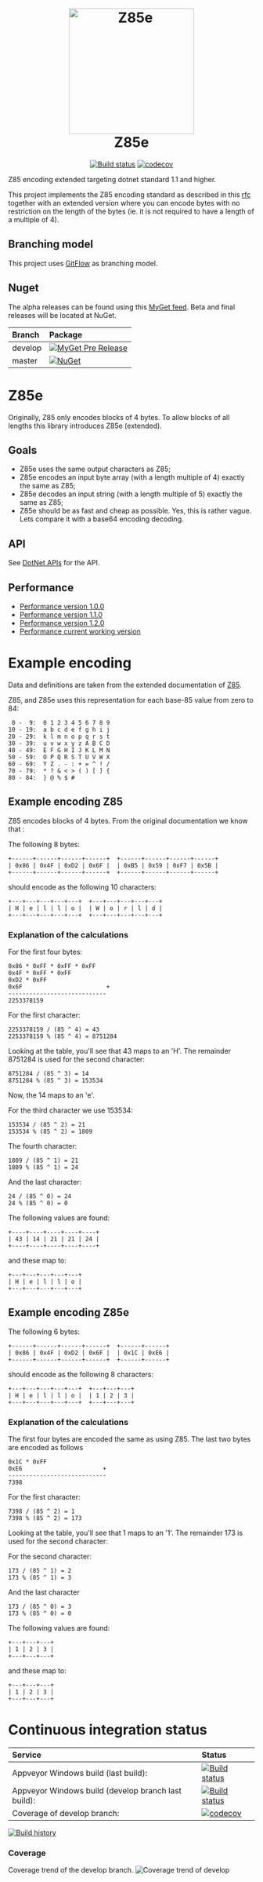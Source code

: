 <h1 align="center">
<img src="https://raw.githubusercontent.com/coenm/Z85e/develop/icon/Z85e.512.png" alt="Z85e" width="256"/>
<br/>
Z85e
</h1>
<div align="center">

[![Build status](https://ci.appveyor.com/api/projects/status/s24908kye3ipfosw/branch/develop?svg=true)](https://ci.appveyor.com/project/coenm/z85e/) [![codecov](https://codecov.io/gh/coenm/z85e/branch/develop/graph/badge.svg)](https://codecov.io/gh/coenm/z85e)

</div>


Z85 encoding extended targeting dotnet standard 1.1 and higher.

This project implements the Z85 encoding standard as described in this [rfc](https://rfc.zeromq.org/spec:32/Z85/) together with an extended version where you can encode bytes with no restriction on the length of the bytes (ie. it is not required to have a length of a multiple of 4).

## Branching model
This project uses [GitFlow](http://nvie.com/posts/a-successful-git-branching-model/) as branching model.

## Nuget
The alpha releases can be found using this [MyGet feed](https://www.myget.org/F/coenm/api/v3/index.json). 
Beta and final releases will be located at NuGet.

| Branch  | Package |
| :---    | :---    | 
| develop | [![MyGet Pre Release](https://img.shields.io/myget/coenm/vpre/CoenM.Encoding.Z85e.svg?label=myget)](https://www.myget.org/feed/Packages/coenm/) |
| master  | [![NuGet](https://img.shields.io/nuget/v/CoenM.Encoding.Z85e.svg)](https://www.nuget.org/packages/CoenM.Encoding.Z85e/) |


# Z85e
Originally, Z85 only encodes blocks of 4 bytes. To allow blocks of all lengths this library introduces Z85e (extended).

## Goals
- Z85e uses the same output characters as Z85;
- Z85e encodes an input byte array (with a length multiple of 4) exactly the same as Z85;
- Z85e decodes an input string (with a length multiple of 5) exactly the same as Z85;
- Z85e should be as fast and cheap as possible. Yes, this is rather vague. Lets compare it with a base64 encoding decoding.

## API

See [DotNet APIs](http://dotnetapis.com/pkg/CoenM.Encoding.Z85e) for the API.

## Performance

- [Performance version 1.0.0](docs/PerformanceV1.0.0.md)
- [Performance version 1.1.0](docs/PerformanceV1.1.0.md)
- [Performance version 1.2.0](docs/PerformanceV1.2.0.md)
- [Performance current working version](docs/Performance-Latest.md)

# Example encoding

Data and definitions are taken from the extended documentation of [Z85](https://rfc.zeromq.org/spec:32/Z85/).

Z85, and Z85e uses this representation for each base-85 value from zero to 84:
```
 0 -  9:  0 1 2 3 4 5 6 7 8 9
10 - 19:  a b c d e f g h i j
20 - 29:  k l m n o p q r s t
30 - 39:  u v w x y z A B C D
40 - 49:  E F G H I J K L M N
50 - 59:  O P Q R S T U V W X
60 - 69:  Y Z . - : + = ^ ! /
70 - 79:  * ? & < > ( ) [ ] {
80 - 84:  } @ % $ #
```

## Example encoding Z85
Z85 encodes blocks of 4 bytes. From the original documentation we know that : 

The following 8 bytes:
```
+------+------+------+------+  +------+------+------+------+
| 0x86 | 0x4F | 0xD2 | 0x6F |  | 0xB5 | 0x59 | 0xF7 | 0x5B |
+------+------+------+------+  +------+------+------+------+
```

should encode as the following 10 characters:
```
+---+---+---+---+---+  +---+---+---+---+---+ 
| H | e | l | l | o |  | W | o | r | l | d |
+---+---+---+---+---+  +---+---+---+---+---+ 
```

### Explanation of the calculations
For the first four bytes:

```
0x86 * 0xFF * 0xFF * 0xFF 
0x4F * 0xFF * 0xFF 
0xD2 * 0xFF
0x6F                        +
----------------------------
2253378159
```

For the first character:
```
2253378159 / (85 ^ 4) = 43 
2253378159 % (85 ^ 4) = 8751284
```
Looking at the table, you'll see that 43 maps to an 'H'.
The remainder 8751284 is used for the second character:

```
8751284 / (85 ^ 3) = 14 
8751284 % (85 ^ 3) = 153534
```
Now, the 14 maps to an 'e'. 

For the third character we use 153534:
```
153534 / (85 ^ 2) = 21 
153534 % (85 ^ 2) = 1809
```

The fourth character:
```
1809 / (85 ^ 1) = 21 
1809 % (85 ^ 1) = 24
```

And the last character:
```
24 / (85 ^ 0) = 24 
24 % (85 ^ 0) = 0
```


The following values are found:
```
+----+----+----+----+----+ 
| 43 | 14 | 21 | 21 | 24 | 
+----+----+----+----+----+ 
```
and these map to:
```
+---+---+---+---+---+ 
| H | e | l | l | o | 
+---+---+---+---+---+ 
```

## Example encoding Z85e

The following 6 bytes:
```
+------+------+------+------+  +------+------+
| 0x86 | 0x4F | 0xD2 | 0x6F |  | 0x1C | 0xE6 |
+------+------+------+------+  +------+------+
```

should encode as the following 8 characters:
```
+---+---+---+---+---+  +---+---+---+
| H | e | l | l | o |  | 1 | 2 | 3 |
+---+---+---+---+---+  +---+---+---+
```

### Explanation of the calculations
The first four bytes are encoded the same as using Z85. The last two bytes are encoded as follows

```
0x1C * 0xFF
0xE6                       +
----------------------------
7398
```

For the first character:
```
7398 / (85 ^ 2) = 1 
7398 % (85 ^ 2) = 173
```
Looking at the table, you'll see that 1 maps to an '1'.
The remainder 173 is used for the second character:

For the second character:
```
173 / (85 ^ 1) = 2 
173 % (85 ^ 1) = 3
```

And the last character
```
173 / (85 ^ 0) = 3 
173 % (85 ^ 0) = 0
```

The following values are found:
```
+---+---+---+
| 1 | 2 | 3 |
+---+---+---+
```
and these map to:
```
+---+---+---+
| 1 | 2 | 3 |
+---+---+---+
```


# Continuous integration status

| Service | Status |
| :--- | :--- |
| Appveyor Windows build (last build): | [![Build status](https://ci.appveyor.com/api/projects/status/s24908kye3ipfosw/branch/develop?svg=true)](https://ci.appveyor.com/project/coenm/z85e/branch/develop) |
| Appveyor Windows build (develop branch last build): | [![Build status](https://ci.appveyor.com/api/projects/status/s24908kye3ipfosw/branch/develop?svg=true)](https://ci.appveyor.com/project/coenm/z85e/) |
| Coverage of develop branch: | [![codecov](https://codecov.io/gh/coenm/z85e/branch/develop/graph/badge.svg)](https://codecov.io/gh/coenm/z85e)

[![Build history](https://buildstats.info/appveyor/chart/coenm/z85e)](https://ci.appveyor.com/project/coenm/z85e/history)


### Coverage
Coverage trend of the develop branch.
 ![Coverage trend of develop](https://codecov.io/gh/coenm/z85e/branch/develop/graphs/commits.svg)